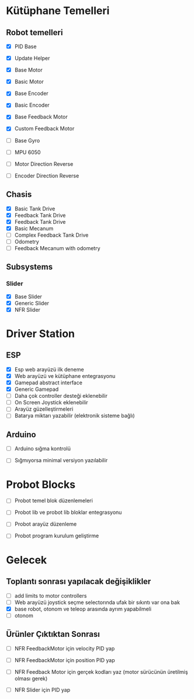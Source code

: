 # Kütüphane Temelleri
## Robot temelleri
 - [x] PID Base
 - [x] Update Helper
 - [x] Base Motor
 - [x] Basic Motor
 - [x] Base Encoder
 - [x] Basic Encoder
 - [x] Base Feedback Motor
 - [x] Custom Feedback Motor
 - [ ] Base Gyro
 - [ ] MPU 6050
 - [ ] Motor Direction Reverse
 - [ ] Encoder Direction Reverse


## Chasis
 - [x] Basic Tank Drive
 - [x] Feedback Tank Drive
 - [x] Feedback Tank Drive
 - [x] Basic Mecanum
 - [ ] Complex Feedback Tank Drive
 - [ ] Odometry
 - [ ] Feedback Mecanum with odometry

## Subsystems
### Slider
 - [x] Base Slider
 - [x] Generic Slider
 - [x] NFR Slider

# Driver Station
## ESP
 - [x] Esp web arayüzü ilk deneme
 - [x] Web arayüzü ve kütüphane entegrasyonu
 - [x] Gamepad abstract interface
 - [x] Generic Gamepad
 - [ ] Daha çok controller desteği eklenebilir
 - [ ] On Screen Joystick eklenebilir
 - [ ] Arayüz güzelleştirmeleri
 - [ ] Batarya miktarı yazabilir (elektronik sisteme bağlı)

## Arduino
 - [ ] Arduino sığma kontrolü
 - [ ] Sığmıyorsa minimal versiyon yazılabilir


# Probot Blocks
 - [ ] Probot temel blok düzenlemeleri
 - [ ] Probot lib ve probot lib bloklar entegrasyonu
 - [ ] Probot arayüz düzenleme
 - [ ] Probot program kurulum geliştirme


# Gelecek
## Toplantı sonrası yapılacak değişiklikler
 - [ ] add limits to motor controllers
 - [ ] Web arayüzü joystick seçme selectorında ufak bir sıkıntı var ona bak
 - [x] base robot, otonom ve teleop arasında ayrım yapabilmeli
 - [ ] otonom

## Ürünler Çıktıktan Sonrası
 - [ ] NFR FeedbackMotor için velocity PID yap
 - [ ] NFR FeedbackMotor için position PID yap
 - [ ] NFR Feedback Motor için gerçek kodları yaz (motor sürücünün üretilmiş olması gerek)
 - [ ] NFR Slider için PID yap

